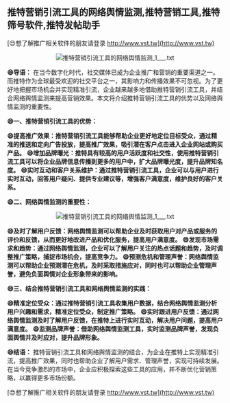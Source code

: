 ## **推特营销引流工具的网络舆情监测,推特营销工具,推特筛号软件,推特发帖助手**

[😍想了解推广相关软件的朋友请登录 http://www.vst.tw](http://www.vst.tw)

 <center><img src="https://vst.tw/MP4/tuiguang/png/7.png" alt="推特营销引流工具的网络舆情监测_1___.txt"></center>

**😄导语：**
在当今数字化时代，社交媒体已成为企业推广和营销的重要渠道之一。而推特作为全球最受欢迎的社交平台之一，其影响力和传播效果不可忽视。为了更好地把握市场机会并实现精准引流，企业越来越多地借助推特营销引流工具，并结合网络舆情监测来提高营销效果。本文将介绍推特营销引流工具的优势以及网络舆情监测的重要性。

**😄一、推特营销引流工具的优势：**

**😄提高推广效果：推特营销引流工具能够帮助企业更好地定位目标受众，通过精准的推送和定向广告投放，提高推广效果，吸引潜在客户点击进入企业网站或购买产品。**
**😄增加品牌曝光：推特具有较高的用户活跃度和社交性，使用推特营销引流工具可以将企业品牌信息传播到更多的用户中，扩大品牌曝光度，提升品牌知名度。**
**😄实时互动和客户关系维护：通过推特营销引流工具，企业可以与用户进行实时互动，回答用户疑问、提供专业建议等，增强客户满意度，维护良好的客户关系。**

**😄二、网络舆情监测的重要性：**

 <center><img src="https://vst.tw/MP4/tuiguang/png/5.png" alt="推特营销引流工具的网络舆情监测_1___.txt"></center>

**😄及时了解用户反馈：网络舆情监测可以帮助企业及时获取用户对产品或服务的评价和反馈，从而更好地改进产品和优化服务，提高用户满意度。**
**😄发现市场需求和趋势：通过网络舆情监测，企业可以了解用户关注的热点话题和趋势，及时调整推广策略，捕捉市场机会，提高竞争力。**
**😄预测危机和管理声誉：网络舆情监测可以帮助企业预测潜在危机，及时采取措施应对，同时也可以帮助企业管理声誉，避免负面舆情对企业形象带来的影响。**

**😄三、结合推特营销引流工具和网络舆情监测的实践：**

**😄精准定位受众：通过推特营销引流工具收集用户数据，结合网络舆情监测分析用户兴趣和需求，精准定位受众，制定推广策略。**
**😄实时跟进用户反馈：通过网络舆情监测及时了解用户反馈，在推特上进行实时互动，解决用户问题，提高用户满意度。**
**😄监测品牌声誉：借助网络舆情监测工具，实时监测品牌声誉，发现负面舆情并及时应对，提升品牌形象。**

**😄结语：**
推特营销引流工具和网络舆情监测的结合，为企业在推特上实现精准引流，提高推广效果，同时也帮助企业了解用户需求、管理声誉，实现可持续发展。在当今竞争激烈的市场中，企业应积极探索这些工具的应用，并不断优化营销策略，以赢得更多市场份额。

[😍想了解推广相关软件的朋友请登录 http://www.vst.tw](http://www.vst.tw)



